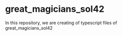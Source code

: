 # great_magicians_sol42
In this repository, we are creating of typescript files of great_magicians_sol42
